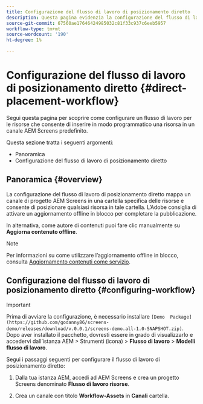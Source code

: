 ```yaml
---
title: Configurazione del flusso di lavoro di posizionamento diretto
description: Questa pagina evidenzia la configurazione del flusso di lavoro di posizionamento diretto.
source-git-commit: 67560ae17646424985032c81f33c937c6eeb5957
workflow-type: tm+mt
source-wordcount: '190'
ht-degree: 1%

---
```



# Configurazione del flusso di lavoro di posizionamento diretto {#direct-placement-workflow}

Segui questa pagina per scoprire come configurare un flusso di lavoro per le risorse che consente di inserire in modo programmatico una risorsa in un canale AEM Screens predefinito.

Questa sezione tratta i seguenti argomenti:

* Panoramica
* Configurazione del flusso di lavoro di posizionamento diretto

## Panoramica {#overview}

La configurazione del flusso di lavoro di posizionamento diretto mappa un canale di progetto AEM Screens in una cartella specifica delle risorse e consente di posizionare qualsiasi risorsa in tale cartella. L’Adobe consiglia di attivare un aggiornamento offline in blocco per completare la pubblicazione.

In alternativa, come autore di contenuti puoi fare clic manualmente su **Aggiorna contenuto offline**.

>[!NOTE]
>
>Per informazioni su come utilizzare l’aggiornamento offline in blocco, consulta [Aggiornamento contenuti come servizio](/help/user-guide/content-update-as-a-service.md).

## Configurazione del flusso di lavoro di posizionamento diretto {#configuring-workflow}

>[!IMPORTANT]
>
>Prima di avviare la configurazione, è necessario installare `[Demo  Package](https://github.com/godanny86/screens-demo/releases/download/v.0.0.1/screens-demo.all-1.0-SNAPSHOT.zip)`. Dopo aver installato il pacchetto, dovresti essere in grado di visualizzarlo e accedervi dall’istanza AEM > Strumenti (icona) > **Flusso di lavoro** > **Modelli flusso di lavoro**.

Segui i passaggi seguenti per configurare il flusso di lavoro di posizionamento diretto:

1. Dalla tua istanza AEM, accedi ad AEM Screens e crea un progetto Screens denominato **Flusso di lavoro risorse**.

1. Crea un canale con titolo **Workflow-Assets** in **Canali** cartella.

